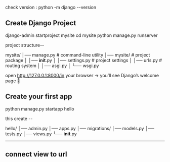 check version : python -m django --version


## Create Django Project

django-admin startproject mysite
cd mysite
python manage.py runserver

project structure--

mysite/
│── manage.py        # command-line utility
│── mysite/          # project package
│   │── __init__.py
│   │── settings.py  # project settings
│   │── urls.py      # routing system
│   │── asgi.py
│   └── wsgi.py





open http://127.0.0.1:8000/in your browser → you’ll see Django’s welcome page 🎉





## Create your first app

python manage.py startapp hello

this create --

hello/
│── admin.py
│── apps.py
│── migrations/
│── models.py
│── tests.py
│── views.py
└── __init__.py


------------------------
## connect view to url
